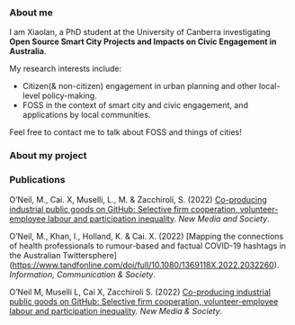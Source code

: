 
### About me

I am Xiaolan, a PhD student at the University of Canberra investigating **Open Source Smart City Projects and Impacts on Civic Engagement in Australia**. 

My research interests include:
- Citizen(& non-citizen) engagement in urban planning and other local-level policy-making.
- FOSS in the context of smart city and civic engagement, and applications by local communities.

Feel free to contact me to talk about FOSS and things of cities!

### About my project

### Publications
O’Neil, M., Cai. X, Muselli, L., M. & Zacchiroli, S. (2022) [Co-producing industrial public goods on GitHub: Selective firm cooperation, volunteer-employee labour and participation inequality](https://upsilon.cc/~zack/research/publications/nms-2022-industrial-public-goods.pdf). *New Media and Society*. 

O’Neil, M., Khan, I., Holland, K. & Cai. X. (2022) [Mapping the connections of health professionals to rumour-based and factual COVID-19 hashtags in the Australian Twittersphere] (https://www.tandfonline.com/doi/full/10.1080/1369118X.2022.2032260). *Information, Communication & Society*. 

O’Neil M, Muselli L, Cai X, Zacchiroli S. (2022) [Co-producing industrial public goods on GitHub: Selective firm cooperation, volunteer-employee labour and participation inequality](https://apo.org.au/node/312607). *New Media & Society*. 
